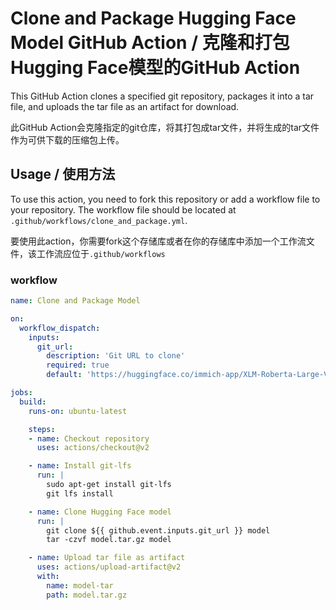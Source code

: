 # Clone and Package Hugging Face Model GitHub Action / 克隆和打包Hugging Face模型的GitHub Action 

This GitHub Action clones a specified git repository, packages it into a tar file, and uploads the tar file as an artifact for download. 

此GitHub Action会克隆指定的git仓库，将其打包成tar文件，并将生成的tar文件作为可供下载的压缩包上传。

## Usage / 使用方法

To use this action, you need to fork this repository or add a workflow file to your repository. The workflow file should be located at `.github/workflows/clone_and_package.yml`. 

要使用此action，你需要fork这个存储库或者在你的存储库中添加一个工作流文件，该工作流应位于`.github/workflows`

### workflow

```yaml  
name: Clone and Package Model

on:
  workflow_dispatch:
    inputs:
      git_url:
        description: 'Git URL to clone'
        required: true
        default: 'https://huggingface.co/immich-app/XLM-Roberta-Large-Vit-B-16Plus'

jobs:
  build:
    runs-on: ubuntu-latest

    steps:
    - name: Checkout repository
      uses: actions/checkout@v2

    - name: Install git-lfs
      run: |
        sudo apt-get install git-lfs
        git lfs install

    - name: Clone Hugging Face model
      run: |
        git clone ${{ github.event.inputs.git_url }} model
        tar -czvf model.tar.gz model

    - name: Upload tar file as artifact
      uses: actions/upload-artifact@v2
      with:
        name: model-tar
        path: model.tar.gz

